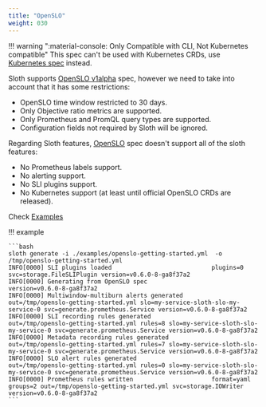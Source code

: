 ```yaml
---
title: "OpenSLO"
weight: 030
---
```


!!! warning ":material-console: Only Compatible with CLI, Not Kubernetes compatible"
    This spec can't be used with Kubernetes CRDs, use [Kubernetes spec](./kubernetes.md) instead.


Sloth supports [OpenSLO v1alpha](https://github.com/OpenSLO/OpenSLO) spec, however we need to take into account that it has some restrictions:

- OpenSLO time window restricted to 30 days.
- Only Objective ratio metrics are supported.
- Only Prometheus and PromQL query types are supported.
- Configuration fields not required by Sloth will be ignored.

Regarding Sloth features, [OpenSLO] spec doesn't support all of the sloth features:

- No Prometheus labels support.
- No alerting support.
- No SLI plugins support.
- No Kubernetes support (at least until official OpenSLO CRDs are released).

Check [Examples](../examples/openslo/getting-started.md)

!!! example

    ```bash
    sloth generate -i ./examples/openslo-getting-started.yml  -o /tmp/openslo-getting-started.yml
    INFO[0000] SLI plugins loaded                            plugins=0 svc=storage.FileSLIPlugin version=v0.6.0-8-ga8f37a2
    INFO[0000] Generating from OpenSLO spec                  version=v0.6.0-8-ga8f37a2
    INFO[0000] Multiwindow-multiburn alerts generated        out=/tmp/openslo-getting-started.yml slo=my-service-sloth-slo-my-service-0 svc=generate.prometheus.Service version=v0.6.0-8-ga8f37a2
    INFO[0000] SLI recording rules generated                 out=/tmp/openslo-getting-started.yml rules=8 slo=my-service-sloth-slo-my-service-0 svc=generate.prometheus.Service version=v0.6.0-8-ga8f37a2
    INFO[0000] Metadata recording rules generated            out=/tmp/openslo-getting-started.yml rules=7 slo=my-service-sloth-slo-my-service-0 svc=generate.prometheus.Service version=v0.6.0-8-ga8f37a2
    INFO[0000] SLO alert rules generated                     out=/tmp/openslo-getting-started.yml rules=0 slo=my-service-sloth-slo-my-service-0 svc=generate.prometheus.Service version=v0.6.0-8-ga8f37a2
    INFO[0000] Prometheus rules written                      format=yaml groups=2 out=/tmp/openslo-getting-started.yml svc=storage.IOWriter version=v0.6.0-8-ga8f37a2
    ```

[openslo]: https://openslo.com/
